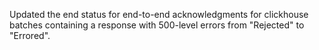 Updated the end status for end-to-end acknowledgments for clickhouse batches containing a response with 500-level errors from "Rejected" to "Errored".
